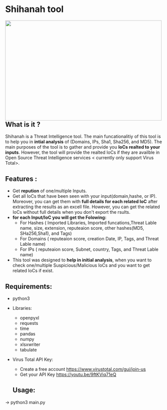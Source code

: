 # Shihanah tool

<p><img align="left" src="https://github.com/amalsannat/Shihanah/blob/main/Shihanah.gif" width="500" height="320" /><p>
<br/><br/><br/><br/>
<br/><br/><br/><br/>
<br/><br/><br/><br/>
<br/><br/>

## What is it ? 
Shihanah is a Threat Intelligence tool. The main funcationalitiy of this tool is to help you in **intial analysis** of (Domains, IPs, Sha1, Sha256, and MD5). 
The main purposes of the tool is to gather and provide you **IoCs realted to your inputs**. However, the tool will provide the realted IoCs if they are availble in Open Source Threat Intelligence services < currently only support Virus Total>.


## Features :

- Get **repution** of one/multiple Inputs. 
- Get all IoCs that have been seen with your input(domain,hashe, or IP). Moreover, you can get them with **full details for each related IoC** after extracting the results as an excell file. 
However, you can get the related IoCs without full details when you don't export the rsults.
- **for each Input/IoC you will get the Folowing:**
	- For Hashes ( Imported Libraries, Imported funcations,Threat Lable name, size, extension, reputeaion score, other hashes(MD5, SHa256,Sha1), and Tags) 
	- For  Domains ( reputeaion score, creation Date, IP, Tags, and Threat Lable name)
	- For IPs ( reputeaion score, Subnet, country, Tags, and Threat Lable name) 
 - This tool was designed to **help in initial analysis**, when you want to check one/multiple Suspicious/Malicious IoCs and you want to get related IoCs if exist.



## Requirements: 
- python3 
- Libraries: 
  - openpyxl
  - requests
  - time
  - pandas 
  - numpy
  - xlsxwriter
  - tabulate 
- Virus Total API Key:
  - Create a free account https://www.virustotal.com/gui/join-us
  - Get your API Key https://youtu.be/9ftKViq71eQ

  ## Usage: 
 -> python3 main.py

